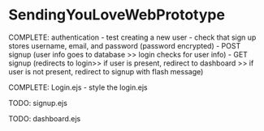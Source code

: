 # SendingYouLoveWebPrototype
COMPLETE: authentication
    - test creating a new user
    - check that sign up stores username, email, and password (password encrypted)
    - POST signup (user info goes to database >> login checks for user info)
    - GET signup (redirects to login>> if user is present, redirect to dashboard >> if user is not present, redirect to signup with flash message)

COMPLETE: Login.ejs
    - style the login.ejs

TODO: signup.ejs

TODO: dashboard.ejs